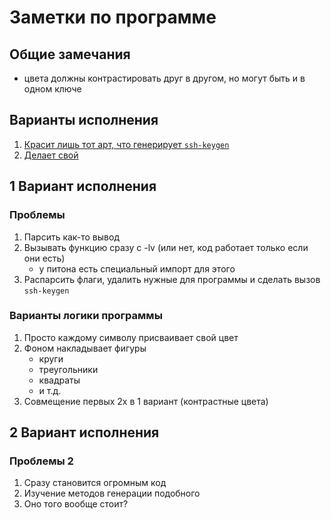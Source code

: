 # Заметки по программе

## Общие замечания

- цвета должны контрастировать друг в другом, но могут быть и в одном ключе

## Варианты исполнения

1. [Красит лишь тот арт, что генерирует `ssh-keygen`](#1)
2. [Делает свой](#2)

## <a id="1">1 Вариант исполнения</a>

### Проблемы

1. Парсить как-то вывод
2. Вызывать функцию сразу с -lv (или нет, код работает только если они есть)
    - у питона есть специальный импорт для этого
3. Распарсить флаги, удалить нужные для программы и сделать вызов `ssh-keygen`

### Варианты логики программы

1. Просто каждому символу присваивает свой цвет
2. Фоном накладывает фигуры
    - круги
    - треугольники
    - квадраты
    - и т.д.
3. Совмещение первых 2х в 1 вариант (контрастные цвета)

## <a id="2">2 Вариант исполнения</a>

### Проблемы 2

1. Сразу становится огромным код
2. Изучение методов генерации подобного
3. Оно того вообще стоит?
